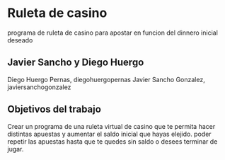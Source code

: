 # Ruleta de casino

programa  de ruleta de casino para apostar en funcion del dinnero inicial deseado

## Javier Sancho y Diego Huergo

Diego Huergo Pernas, diegohuergopernas
Javier Sancho Gonzalez, javiersanchogonzalez

## Objetivos del trabajo
Crear un programa de una ruleta virtual de casino que te permita hacer distintas apuestas y aumentar el saldo inicial que hayas elejido. poder repetir  las apuestas hasta que te quedes sin saldo o desees terminar de jugar.
